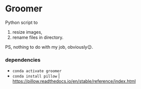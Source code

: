 # Groomer

Python script to 
1. resize images, 
2. rename files in directory. 

PS, nothing to do with my job, obviously😉. 

### dependencies

- `conda activate groomer`
- `conda install pillow` | https://pillow.readthedocs.io/en/stable/reference/index.html